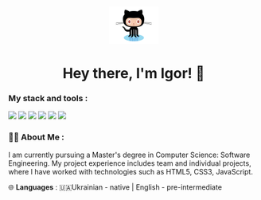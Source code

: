 <div id="header" align="center">

<img src="./assets/github.gif" width="100"/>

<h1>
Hey there, I'm Igor! 👋
</h1>

</div>

### My stack and tools :

<img src="https://img.shields.io/badge/HTML-1c1c1c?style=for-the-badge&logo=html5&logoColor=red"/> <img src="https://img.shields.io/badge/CSS-1c1c1c?style=for-the-badge&logo=CSS3&logoColor=blue"/> <img src="https://img.shields.io/badge/JS-1c1c1c?style=for-the-badge&logo=javascript&logoColor=F7DF1E"/> <img src="https://img.shields.io/badge/GitHub-1c1c1c?style=for-the-badge&logo=github&logoColor=#181717"/> <img src="https://img.shields.io/badge/VS Code-1c1c1c?style=for-the-badge&logo=visualstudiocode&logoColor=007ACC"/> <img src="https://img.shields.io/badge/Figma-1c1c1c?style=for-the-badge&logo=figma&logoColor=F24E1E"/>

### 👨‍💻 About Me :
I am currently pursuing a Master's degree in Computer Science: Software Engineering.
My project experience includes team and individual projects, where I have worked with technologies such as HTML5, CSS3, JavaScript. <br>

🌐 **Languages** :
🇺🇦Ukrainian - native | English - pre-intermediate

<!--
**jure-s/jure-s** is a ✨ _special_ ✨ repository because its `README.md` (this file) appears on your GitHub profile.

Here are some ideas to get you started:

- 🔭 I’m currently working on ...
- 🌱 I’m currently learning ...
- 👯 I’m looking to collaborate on ...
- 🤔 I’m looking for help with ...
- 💬 Ask me about ...
- 📫 How to reach me: ...
- 😄 Pronouns: ...
- ⚡ Fun fact: ...
-->
